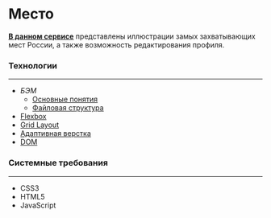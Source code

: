 # Место

**<ins>[В данном сервисе](https://levineye13.github.io/mesto/index.html)</ins>** представлены иллюстрации замых захватывающих мест России, а также возможность редактирования профиля.

### Технологии
---
* *БЭМ*
    * [Основные понятия](https://ru.bem.info/methodology/key-concepts/)
    * [Файловая структура](https://ru.bem.info/methodology/filestructure/)
* [Flexbox](https://www.w3.org/TR/css-flexbox-1/)
* [Grid Layout](https://developer.mozilla.org/ru/docs/Web/CSS/CSS_Grid_Layout/Basic_Concepts_of_Grid_Layout)
* [Адаптивная верстка](https://developer.mozilla.org/ru/docs/Web/CSS/@media)
* [DOM](https://developer.mozilla.org/ru/docs/DOM/DOM_Reference/%D0%92%D0%B2%D0%B5%D0%B4%D0%B5%D0%BD%D0%B8%D0%B5)

### Системные требования
---
* CSS3
* HTML5
* JavaScript
